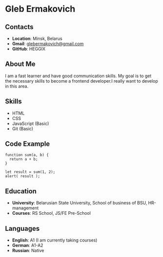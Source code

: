# Gleb Ermakovich

## Contacts
* **Location**: Minsk, Belarus
* **Gmail**: glebermakovich@gmail.com
* **GitHub**: HEGGIX

## About Me
I am a fast learner and have good communication skills. My goal is to get the necessary skills to become a frontend developer.I really want to develop in this area.

## Skills
* HTML
* CSS
* JavaScript (Basic)
* Git (Basic)

## Code Example
```
function sum(a, b) {
  return a + b;
}

let result = sum(1, 2);
alert( result );
```
## Education
* **University**: Belarusian State University, School of business of BSU, HR-management
* **Courses**: RS School, JS/FE Pre-School

## Languages
* **English**: A1 (I am currently taking courses)
* **German**: A1-A2
* **Russian**: Native
